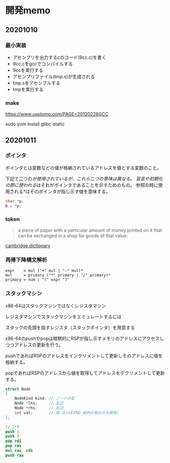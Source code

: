 # 開発memo

## 20201010

### 最小実装

- アセンプリを出力するcのコード(9cc.c)を書く
- 9cc.cをgccでコンパイルする
- 9ccを実行する
- アセンプリファイル(tmp.s)が生成される
- tmp.sをアセンブルする
- tmpを実行する

### make

https://www.usptomo.com/PAGE=20120228GCC

 sudo yum install glibc-static

## 20201011

### ポインタ

ポインタとは変数などの値が格納されているアドレスを値とする変数のこと。

下記で二つの*が使用されているが、これら二つの意味は異なる。
宣言や初期化の際に使われる*はそれがポインタであることを示すためのもの。
参照の時に使用される*はそのポインタが指し示す値を意味する。

```c
char *p;
b = *p;
```

### token

> a piece of paper with a particular amount of money printed on it that can be exchanged in a shop for goods of that value:

[cambridge dictionary](https://dictionary.cambridge.org/ja/dictionary/english/token)

### 再帰下降構文解析

```ebnf
expr    = mul ("+" mul | "-" mul)*
mul     = primary ("*" primary | "/" primary)*
primary = num | "(" expr ")"
```

### スタックマシン

x86-64はスタックマシンではなくレジスタマシン

レジスタマシンでスタックマシンをエミュレートするには

スタックの先頭を指すレジスタ（スタックポインタ）を用意する

x86-64のpushやpopは暗黙的にRSPが指し示すメモリのアドレスにアクセスしつつアドレスの更新を行う。

pushであればRSPのアドレスをインクリメントして更新しそのアドレスに値を格納する。

popであればRSPのアドレスから値を取得してアドレスをデクリメントして更新する。

```c
struct Node
{
    NodeKind kind; // ノードの型
    Node *lhs;     // 左辺
    Node *rhs;     // 右辺
    int val;       // 値（kindがND_NUMの場合のみ使用）
};
```

```s
// 2*3
push 2
push 3
pop rdi
pop rax
mul rax, rdi
push rax
```
